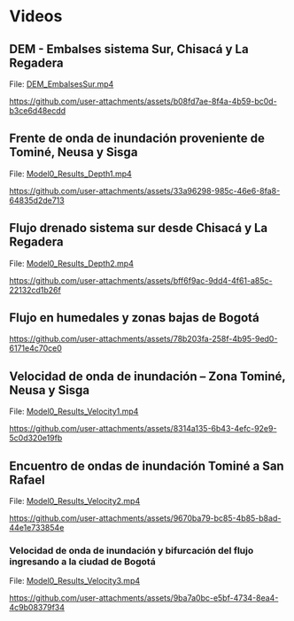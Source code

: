 # Videos


## DEM - Embalses sistema Sur, Chisacá y La Regadera

File: [DEM_EmbalsesSur.mp4](DEM_EmbalsesSur.md)

https://github.com/user-attachments/assets/b08fd7ae-8f4a-4b59-bc0d-b3ce6d48ecdd


## Frente de onda de inundación proveniente de Tominé, Neusa y Sisga 

File: [Model0_Results_Depth1.mp4](Model0_Results_Depth1.md)

https://github.com/user-attachments/assets/33a96298-985c-46e6-8fa8-64835d2de713


## Flujo drenado sistema sur desde Chisacá y La Regadera

File: [Model0_Results_Depth2.mp4](Model0_Results_Depth2.md)

https://github.com/user-attachments/assets/bff6f9ac-9dd4-4f61-a85c-22132cd1b26f


## Flujo en humedales y zonas bajas de Bogotá

https://github.com/user-attachments/assets/78b203fa-258f-4b95-9ed0-6171e4c70ce0


## Velocidad de onda de inundación – Zona Tominé, Neusa y Sisga

File: [Model0_Results_Velocity1.mp4](Model0_Results_Velocity1.md)

https://github.com/user-attachments/assets/8314a135-6b43-4efc-92e9-5c0d320e19fb


## Encuentro de ondas de inundación Tominé a San Rafael

File: [Model0_Results_Velocity2.mp4](Model0_Results_Velocity2.md)

https://github.com/user-attachments/assets/9670ba79-bc85-4b85-b8ad-44e1e733854e


### Velocidad de onda de inundación y bifurcación del flujo ingresando a la ciudad de Bogotá

File: [Model0_Results_Velocity3.mp4](Model0_Results_Velocity3.md)

https://github.com/user-attachments/assets/9ba7a0bc-e5bf-4734-8ea4-4c9b08379f34
